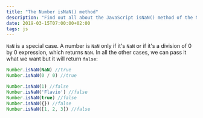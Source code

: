 ```yaml
---
title: "The Number isNaN() method"
description: "Find out all about the JavaScript isNaN() method of the Number object"
date: 2019-03-15T07:00:00+02:00
tags: js
---
```


`NaN` is a special case. A number is `NaN` only if it's `NaN` or if it's a division of 0 by 0 expression, which returns `NaN`. In all the other cases, we can pass it what we want but it will return `false`:

```js
Number.isNaN(NaN) //true
Number.isNaN(0 / 0) //true

Number.isNaN(1) //false
Number.isNaN('Flavio') //false
Number.isNaN(true) //false
Number.isNaN({}) //false
Number.isNaN([1, 2, 3]) //false
```
